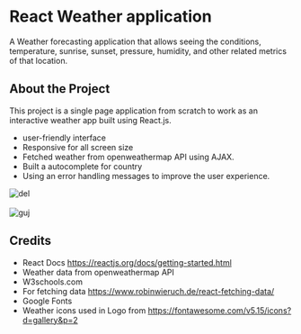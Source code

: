 React Weather application
===============================
 A Weather forecasting application that allows seeing the conditions, temperature, sunrise, sunset, pressure, humidity, and other related metrics of that location.

## About the Project

This project is a single page application from scratch to work as an interactive weather app built using React.js. 
- user-friendly interface
- Responsive for all screen size
- Fetched weather from  openweathermap API using AJAX.
- Built a autocomplete for country
- Using an error handling messages to improve the user experience.

 
![del](https://user-images.githubusercontent.com/66158960/152345757-d3505979-9a18-4e74-bfb6-0af658cd0fa0.jpeg)
<br><br>
![guj](https://user-images.githubusercontent.com/66158960/152345833-fa03544f-899f-43fd-8c21-76a3fc352891.jpeg)

## Credits

- React Docs https://reactjs.org/docs/getting-started.html
- Weather data from openweathermap API
- W3schools.com
- For fetching data https://www.robinwieruch.de/react-fetching-data/
- Google Fonts
- Weather icons used in Logo from https://fontawesome.com/v5.15/icons?d=gallery&p=2
